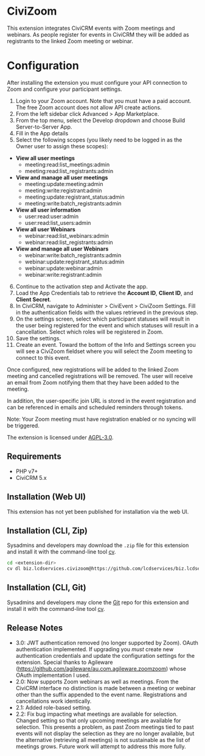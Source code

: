 # CiviZoom

This extension integrates CiviCRM events with Zoom meetings and webinars. As people register for events in CiviCRM they will be added as registrants to the linked Zoom meeting or webinar. 

# Configuration

After installing the extension you must configure your API connection to Zoom and configure your participant settings.

1. Login to your Zoom account. Note that you must have a paid account. The free Zoom account does not allow API create actions.
2. From the left sidebar click Advanced > App Marketplace.
3. From the top menu, select the Develop dropdown and choose Build Server-to-Server App.
4. Fill in the App details
5. Select the following scopes (you likely need to be logged in as the Owner user to assign these scopes): 
* **View all user meetings**
  * meeting:read:list_meetings:admin
  * meeting:read:list_registrants:admin
* **View and manage all user meetings** 
  * meeting:update:meeting:admin
  * meeting:write:registrant:admin
  * meeting:update:registrant_status:admin
  * meeting:write:batch_registrants:admin
* **View all user information** 
  * user:read:user:admin
  * user:read:list_users:admin
* **View all user Webinars** 
  * webinar:read:list_webinars:admin
  * webinar:read:list_registrants:admin
* **View and manage all user Webinars**
  * webinar:write:batch_registrants:admin
  * webinar:update:registrant_status:admin
  * webinar:update:webinar:admin
  * webinar:write:registrant:admin
6. Continue to the activation step and Activate the app.
7. Load the App Credentials tab to retrieve the **Account ID**, **Client ID**, and **Client Secret**.
7. In CiviCRM, navigate to Administer > CiviEvent > CiviZoom Settings. Fill in the authentication fields with the values retrieved in the previous step.
7. On the settings screen, select which participant statuses will result in the user being registered for the event and which statuses will result in a cancellation. Select which roles will be registered in Zoom.
8. Save the settings.
9. Create an event. Toward the bottom of the Info and Settings screen you will see a CiviZoom fieldset where you will select the Zoom meeting to connect to this event.
 
Once configured, new registrations will be added to the linked Zoom meeting and cancelled registrations will be removed. The user will receive an email from Zoom notifying them that they have been added to the meeting.

In addition, the user-specific join URL is stored in the event registration and can be referenced in emails and scheduled reminders through tokens.

Note: Your Zoom meeting must have registration enabled or no syncing will be triggered.

The extension is licensed under [AGPL-3.0](LICENSE.txt).

## Requirements

* PHP v7+
* CiviCRM 5.x

## Installation (Web UI)

This extension has not yet been published for installation via the web UI.

## Installation (CLI, Zip)

Sysadmins and developers may download the `.zip` file for this extension and
install it with the command-line tool [cv](https://github.com/civicrm/cv).

```bash
cd <extension-dir>
cv dl biz.lcdservices.civizoom@https://github.com/lcdservices/biz.lcdservices.civizoom/archive/master.zip
```

## Installation (CLI, Git)

Sysadmins and developers may clone the [Git](https://en.wikipedia.org/wiki/Git) repo for this extension and
install it with the command-line tool [cv](https://github.com/civicrm/cv).

## Release Notes

* 3.0: JWT authentication removed (no longer supported by Zoom). OAuth authentication implemented. If upgrading you *must* create new authentication credentials and update the configuration settings for the extension. Special thanks to Agileware (https://github.com/agileware/au.com.agileware.zoomzoom) whose OAuth implementation I used.
* 2.0: Now supports Zoom webinars as well as meetings. From the CiviCRM interface no distinction is made between a meeting or webinar other than the suffix appended to the event name. Registrations and cancellations work identically.
* 2.1: Added role-based setting.
* 2.2: Fix bug impacting what meetings are available for selection. Changed setting so that only upcoming meetings are available for selection. This presents a problem, as past Zoom meetings tied to past events will not display the selection as they are no longer available, but the alternative (retrieving all meetings) is not sustainable as the list of meetings grows. Future work will attempt to address this more fully. 